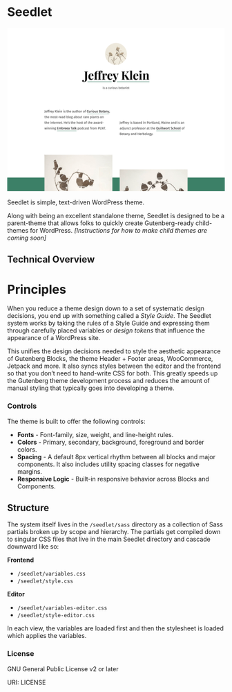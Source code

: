 # Seedlet

![](https://github.com/Automattic/themes/raw/master/seedlet/screenshot.png)

Seedlet is simple, text-driven WordPress theme.

Along with being an excellent standalone theme, Seedlet is designed to be a parent-theme that allows folks to quickly create Gutenberg-ready child-themes for WordPress. *[Instructions for how to make child themes are coming soon]*

## Technical Overview

# Principles

When you reduce a theme design down to a set of systematic design decisions, you end up with something called a _Style Guide_. The Seedlet system works by taking the rules of a Style Guide and expressing them through carefully placed variables or _design tokens_ that influence the appearance of a WordPress site. 

This unifies the design decisions needed to style the aesthetic appearance of Gutenberg Blocks, the theme Header + Footer areas, WooCommerce, Jetpack and more. It also syncs styles between the editor and the frontend so that you don’t need to hand-write CSS for both. This greatly speeds up the Gutenberg theme development process and reduces the amount of manual styling that typically goes into developing a theme. 

### Controls

The theme is built to offer the following controls: 

- **Fonts** - Font-family, size, weight, and line-height rules. 
- **Colors** - Primary, secondary, background, foreground and border colors. 
- **Spacing** - A default 8px vertical rhythm between all blocks and major components. It also includes utility spacing classes for negative margins.
- **Responsive Logic** - Built-in responsive behavior across Blocks and Components.

## Structure

The system itself lives in the `/seedlet/sass` directory as a collection of Sass partials broken up by scope and hierarchy. The partials get compiled down to singular CSS files that live in the main Seedlet directory and cascade downward like so:

**Frontend** 
- `/seedlet/variables.css`
- `/seedlet/style.css`

**Editor** 
- `/seedlet/variables-editor.css`
- `/seedlet/style-editor.css`

In each view, the variables are loaded first and then the stylesheet is loaded which applies the variables.

### License

GNU General Public License v2 or later

URI: LICENSE
